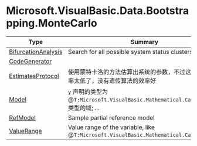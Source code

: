 ﻿
# Microsoft.VisualBasic.Data.Bootstrapping.MonteCarlo

|Type|Summary|
|----|-------|
|[BifurcationAnalysis](./BifurcationAnalysis.md)|Search for all possible system status clusters|
|[CodeGenerator](./CodeGenerator.md)||
|[EstimatesProtocol](./EstimatesProtocol.md)|使用蒙特卡洛的方法估算出系统的参数，不过这个方法的效率太低了，没有遗传算法的效率好|
|[Model](./Model.md)|``y`` 声明的类型为@``T:Microsoft.VisualBasic.Mathematical.Calculus.var``类型的域; ...|
|[RefModel](./RefModel.md)|Sample partial reference model|
|[ValueRange](./ValueRange.md)|Value range of the variable, like @``T:Microsoft.VisualBasic.Mathematical.Calculus.var``|

